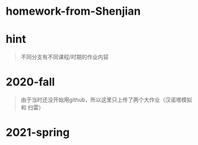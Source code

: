 # homework-from-Shenjian

# hint
> 不同分支有不同课程/时期的作业内容

# 2020-fall
> 由于当时还没开始用github，所以这里只上传了两个大作业（汉诺塔模拟 和 扫雷）

# 2021-spring
